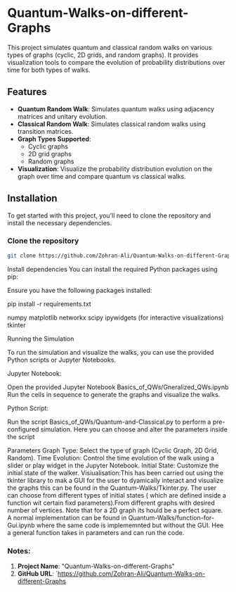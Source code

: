 
# Quantum-Walks-on-different-Graphs

This project simulates quantum and classical random walks on various types of graphs (cyclic, 2D grids, and random graphs). It provides visualization tools to compare the evolution of probability distributions over time for both types of walks.

## Features

- **Quantum Random Walk**: Simulates quantum walks using adjacency matrices and unitary evolution.
- **Classical Random Walk**: Simulates classical random walks using transition matrices.
- **Graph Types Supported**:
  - Cyclic graphs
  - 2D grid graphs
  - Random graphs
- **Visualization**: Visualize the probability distribution evolution on the graph over time and compare quantum vs classical walks.

## Installation

To get started with this project, you'll need to clone the repository and install the necessary dependencies.

### Clone the repository

```bash
git clone https://github.com/Zohran-Ali/Quantum-Walks-on-different-Graphs.git
```

Install dependencies
 You can install the required Python packages using pip:

Ensure you have the following packages installed:

pip install -r requirements.txt

numpy
matplotlib
networkx
scipy
ipywidgets (for interactive visualizations)
tkinter 

Running the Simulation

To run the simulation and visualize the walks, you can use the provided Python scripts or Jupyter Notebooks.

Jupyter Notebook:

Open the provided Jupyter Notebook Basics_of_QWs/Gneralized_QWs.ipynb
Run the cells in sequence to generate the graphs and visualize the walks.

Python Script:

Run the script Basics_of_QWs/Quantum-and-Classical.py to perform a pre-configured simulation.
Here you can choose and alter the parameters inside the script


Parameters
Graph Type: Select the type of graph (Cyclic Graph, 2D Grid, Random).
Time Evolution: Control the time evolution of the walk using a slider or play widget in the Jupyter Notebook.
Initial State: Customize the initial state of the walker.
Visiualisation:This has been carried out using the tkinter library to mak a GUI for the user to dyamically interact and visualize the graphs this can be found in the Quantum-Walks/Tkinter.py. The user can choose from different types of initial states ( which are defined inside a function wit certain fixd parameters).From different graphs with desired number of vertices. Note that for a 2D graph its hould be a perfect square. A normal implementation can be found in Quantum-Walks/function-for-Gui.ipynb where the same code is implememnted but without the GUI. Hee a general function takes in parameters and can run the code. 



### Notes:

1. **Project Name**: "Quantum-Walks-on-different-Graphs" 
2. **GitHub URL**: `https://github.com/Zohran-Ali/Quantum-Walks-on-different-Graphs  


